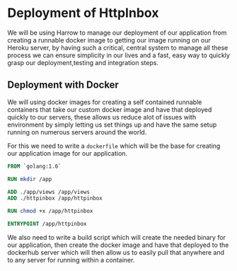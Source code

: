 # Deployment of HttpInbox
We will be using Harrow to manage our deployment of our application from creating
a runnable docker image to getting our image running on our Heroku server, by
having such a critical, central system to manage all these process we can ensure
simplicity in our lives and a fast, easy way to quickly grasp our deployment,testing
and integration steps.


## Deployment with Docker
We will using docker images for creating a self contained runnable containers that
take our custom docker image and have that deployed quickly to our servers, these
allows us reduce alot of issues with environment by simply letting us set things up
and have the same setup running on numerous servers around the world.

For this we need to write a `dockerfile` which will be the base for creating our
application image for our application.


```dockerfile
FROM `golang:1.6`

RUN mkdir /app

ADD ./app/views /app/views
ADD ./httpinbox /app/httpinbox

RUN chmod +x /app/httpinbox

ENTRYPOINT /app/httpinbox
```

We also need to write a build script which will create the needed binary for our
application, then create the docker image and have that deployed to the dockerhub
server which will then allow us to easily pull that anywhere and to any server
for running within a container.
